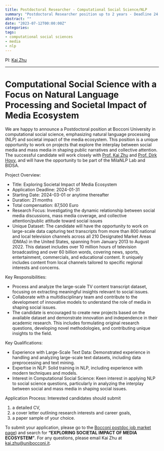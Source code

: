 ```yaml
---
title: Postdoctoral Researcher - Computational Social Science/NLP
summary: "Postdoctoral Researcher position up to 2 years - Deadline 24 Jan 2024"
abstract: ""
date: "2023-07-12T00:00:00Z"
categories:
tags:
- computational social sciences
- media
- nlp
---
```

PI: [Kai Zhu](https://kaizhu.me/)

---
# Computational Social Science with a Focus on Natural Language Processing and Societal Impact of Media Ecosystem

We are happy to announce a Postdoctoral position at Bocconi University in computational social science, emphasizing natural language processing (NLP) and societal impact of the media ecosystem. This position is a unique opportunity to work on projects that explore the interplay between social media and mass media in shaping public narratives and collective attention. The successful candidate will work closely with [Prof. Kai Zhu](https://kaizhu.me/) and [Prof. Dirk Hovy](https://milanlproc.github.io/authors/1_dirk_hovy/), and will have the opportunity to be part of the MilaNLP Lab and BIDSA.

Project Overview:
- Title: Exploring Societal Impact of Media Ecosystem
- Application Deadline: 2024-01-31
- Starting Date: 2024-03-01 or anytime thereafter
- Duration: 21 months
- Total compensation: 87,500 Euro
- Research Focus: Investigating the dynamic relationship between social media discussions, mass media coverage, and collective attention/public attitude toward social issues
- Unique Dataset: The candidate will have the opportunity to work on large-scale data capturing text transcripts from more than 800 national and local television channels across all 210 Designated Market Areas (DMAs) in the United States, spanning from January 2013 to August 2022. This dataset includes over 10 million hours of television broadcasting and over 60 billion words, covering news, sports, entertainment, commercials, and educational content. It uniquely includes content from local channels tailored to specific regional interests and concerns.


Key Responsibilities:
- Process and analyze the large-scale TV content transcript dataset, focusing on extracting meaningful insights relevant to social issues.
- Collaborate with a multidisciplinary team and contribute to the development of innovative models to understand the role of media in shaping social issues.
- The candidate is encouraged to create new projects based on the available dataset and demonstrate innovation and independence in their academic research. This includes formulating original research questions, developing novel methodologies, and contributing unique insights to the field.

Key Qualifications:
- Experience with Large-Scale Text Data: Demonstrated experience in handling and analyzing large-scale text datasets, including data preprocessing and text mining.
- Expertise in NLP: Solid training in NLP, including experience with modern techniques and models.
- Interest in Computational Social Science: Keen interest in applying NLP to social science questions, particularly in analyzing the interplay between social and mass media in shaping social issues.


Application Process:
Interested candidates should submit
1) a detailed CV,
2) a cover letter outlining research interests and career goals,
3) a paper sample of your choice.

To submit your application, please go to the [Bocconi postdoc job market page](https://jobmarket.unibocconi.eu/?type=a&urlBack=/wps/wcm/connect/Bocconi/SitoPubblico_IT/Albero+di+navigazione/Home/docenti+e+ricerca/docenti/Reclutamento+docenti/Concorsi/Assegni+di+Ricerca/)) and search for **“EXPLORING SOCIETAL IMPACT OF MEDIA ECOSYSTEM”**.
For any questions, please email Kai Zhu at [kai.zhu@unibocconi.it](mailto:kai.zhu@unibocconi.it).
